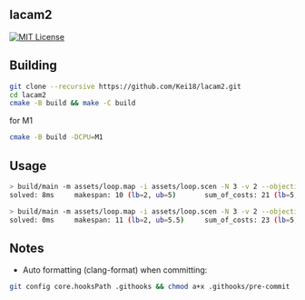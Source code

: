 lacam2
---
[![MIT License](http://img.shields.io/badge/license-MIT-blue.svg?style=flat)](LICENSE)

## Building

```sh
git clone --recursive https://github.com/Kei18/lacam2.git
cd lacam2
cmake -B build && make -C build
```

for M1

```sh
cmake -B build -DCPU=M1
```

## Usage

```sh
> build/main -m assets/loop.map -i assets/loop.scen -N 3 -v 2 --objective 1
solved: 8ms     makespan: 10 (lb=2, ub=5)       sum_of_costs: 21 (lb=5, ub=4.2) sum_of_loss: 21 (lb=5, ub=4.2)

> build/main -m assets/loop.map -i assets/loop.scen -N 3 -v 2 --objective 2
solved: 0ms     makespan: 11 (lb=2, ub=5.5)     sum_of_costs: 23 (lb=5, ub=4.6) sum_of_loss: 19 (lb=5, ub=3.8)
```

## Notes

- Auto formatting (clang-format) when committing:

```sh
git config core.hooksPath .githooks && chmod a+x .githooks/pre-commit
```
